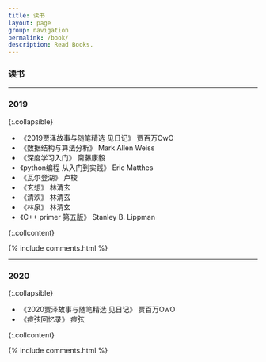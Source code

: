 ```yaml
---
title: 读书
layout: page
group: navigation
permalink: /book/
description: Read Books.
---
```


### 读书

-------

### 2019
{:.collapsible}

- 《2019贾泽故事与随笔精选 见日记》 贾百万OwO
- 《数据结构与算法分析》 Mark Allen Weiss
- 《深度学习入门》 斋藤康毅
- 《python编程 从入门到实践》 Eric Matthes
- 《瓦尔登湖》 卢梭
- 《玄想》 林清玄
- 《清欢》 林清玄
- 《林泉》 林清玄
- 《C++ primer 第五版》 Stanley B. Lippman

{:.collcontent}

{% include comments.html %}

-------------------

### 2020
{:.collapsible}

- 《2020贾泽故事与随笔精选 见日记》 贾百万OwO
- 《痖弦回忆录》 痖弦

{:.collcontent}

{% include comments.html %}
